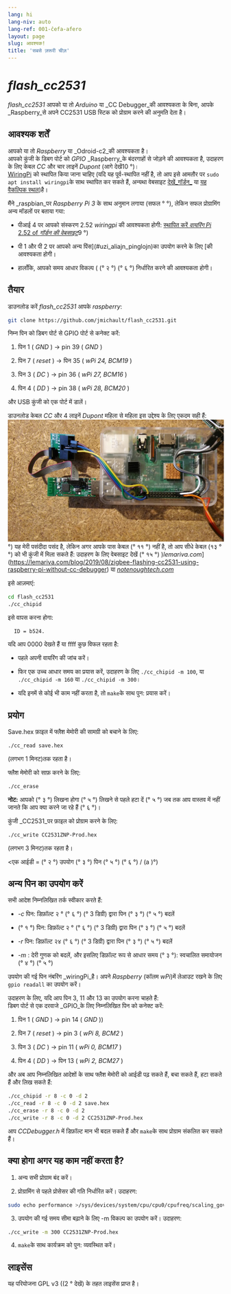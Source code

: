 ```yaml
---
lang: hi
lang-niv: auto
lang-ref: 001-ĉefa-afero
layout: page
slug: आवश्यक!
title: 'सबसे ज़रूरी चीज़'
---
```


# _flash\_cc2531_
 _flash\_cc2531_ आपको या तो _Arduino_ या _CC Debugger_की आवश्यकता के बिना, आपके _Raspberry_से अपने CC2531 USB स्टिक को प्रोग्राम करने की अनुमति देता है।

## आवश्यक शर्तें
आपको या तो _Raspberry_ या _Odroid-c2_की आवश्यकता है।  
आपको कुंजी के डिबग पोर्ट को _GPIO_  _Raspberry_के बंदरगाहों से जोड़ने की आवश्यकता है, उदाहरण के लिए केबल _CC_ और चार लाइनें _Dupont_ (आगे देखें10 °)।   
[WiringPi](http://wiringpi.com/) को स्थापित किया जाना चाहिए (यदि यह पूर्व-स्थापित नहीं है, तो आप इसे आमतौर पर `sudo apt install wiringpi`के साथ स्थापित कर सकते हैं, अन्यथा वेबसाइट [ देखें_गॉर्डन_](http://wiringpi.com/) या [यह वैकल्पिक स्थल](https://github.com/WiringPi/WiringPi))है।  

मैंने _raspbian_पर _Raspberry Pi 3_ के साथ अनुमान लगाया (सफल ° °), लेकिन सफल प्रोग्रामिंग अन्य मॉडलों पर बताया गया:  
 * पीआई 4 पर आपको संस्करण 2.52 _wiringpi_ की आवश्यकता होगी:  [स्थापित करें _वायरिंग Pi_ 2.52 of _गॉर्डन की वेबसाइट_](http://wiringpi.com/wiringpi-updated-to-2-52-for-the-raspberry-pi-4b/)9 °)



 * पी 1 और पी 2 पर आपको अन्य पिंस](#uzi_aliajn_pinglojn)का उपयोग करने के लिए [की आवश्यकता होगी।


 * हालाँकि, आपको समय आधार विकल्प ( (° २ °) (° ६ °) निर्धारित करने की आवश्यकता होगी।



## तैयार

डाउनलोड करें _flash\_cc2531_ आपके _raspberry_:
```bash
git clone https://github.com/jmichault/flash_cc2531.git
```

निम्न पिन को डिबग पोर्ट से GPIO पोर्ट से कनेक्ट करें:

 1. पिन 1 ( _GND_ ) -> pin 39 ( _GND_ )


 2. पिन 7 ( _reset_ ) -> पिन 35 ( _wPi 24, BCM19_ )


 3. पिन 3 ( _DC_ ) -> pin 36 ( _wPi 27, BCM16_ )


 4. पिन 4 ( _DD_ ) -> pin 38 ( _wPi 28, BCM20_ )



और USB कुंजी को एक पोर्ट में डालें।

डाउनलोड केबल _CC_ और 4 लाइनें _Dupont_ महिला से महिला इस उद्देश्य के लिए एकदम सही हैं:
![कुंजी की फोटो और _रास्पबेरी_](https://github.com/jmichault/files/raw/master/Raspberry-CC2531.jpg)°)
यह मेरी पसंदीदा पसंद है, लेकिन अगर आपके पास केबल (° ११ °) नहीं है, तो आप सीधे केबल (१३ ° °) को भी कुंजी में मिला सकते हैं: उदाहरण के लिए वेबसाइट देखें (° १५ °) )_lemariva.com_](https://lemariva.com/blog/2019/08/zigbee-flashing-cc2531-using-raspberry-pi-without-cc-debugger) या [ _notenoughtech.com_](https://notenoughtech.com/home-automation/flashing-cc2531-without-cc-debugger/)


इसे आज़माएं:
```bash
cd flash_cc2531
./cc_chipid
```
इसे वापस करना होगा:
```
  ID = b524.
```
यदि आप 0000 देखते हैं या ffff कुछ विफल रहता है:  
 * पहले अपनी वायरिंग की जांच करें।


 * फिर एक उच्च आधार समय का प्रयास करें, उदाहरण के लिए `./cc_chipid -m 100`, या `./cc_chipid -m 160` या `./cc_chipid -m 300`।


 * यदि इनमें से कोई भी काम नहीं करता है, तो `make`के साथ पुन: प्रयास करें।




## प्रयोग
Save.hex फ़ाइल में फ्लैश मेमोरी की सामग्री को बचाने के लिए:
```bash
./cc_read save.hex
```
(लगभग 1 मिनट)तक रहता है।

फ्लैश मेमोरी को साफ़ करने के लिए:
```bash
./cc_erase
```
**नोट:** आपको (° ३ °) लिखना होगा (° ५ °) लिखने से पहले हटा दें (° ५ °) जब तक आप वास्तव में नहीं जानते कि आप क्या करने जा रहे हैं (° ६ °)।

कुंजी _CC2531_पर फ़ाइल को प्रोग्राम करने के लिए:
```bash
./cc_write CC2531ZNP-Prod.hex
```
(लगभग 3 मिनट)तक रहता है।

<एक आईडी = (° २ °) उपयोग (° ३ °) पिन (° ५ °) (° ६ °) / (a ​​)°)
## अन्य पिन का उपयोग करें

सभी आदेश निम्नलिखित तर्क स्वीकार करते हैं:

 * _-c_ पिन: डिफ़ॉल्ट २ ° (° ६ °) (° 3 डिग्री) द्वारा पिन (° ३ °) (° ५ °) बदलें


 * (° १ °) पिन: डिफ़ॉल्ट २ ° (° ६ °) (° 3 डिग्री) द्वारा पिन (° ३ °) (° ५ °) बदलें


 * _-r_ पिन: डिफ़ॉल्ट २४ (° ६ °) (° 3 डिग्री) द्वारा पिन (° ३ °) (° ५ °) बदलें


 * _-m_ : देरी गुणक को बदलें, और इसलिए डिफ़ॉल्ट रूप से आधार समय (° ३ °): स्वचालित समायोजन (° ४ °) (° ५ °)



उपयोग की गई पिन नंबरिंग _wiringPi_है। अपने _Raspberry_ (कॉलम _wPi_)में लेआउट रखने के लिए `gpio readall` का उपयोग करें।

उदाहरण के लिए, यदि आप पिन 3, 11 और 13 का उपयोग करना चाहते हैं:  
डिबग पोर्ट से एक दरवाजे _GPIO_के लिए निम्नलिखित पिन को कनेक्ट करें:

 1. पिन 1 ( _GND_ ) -> pin 14 ( _GND_ ))


 2. पिन 7 ( _reset_ ) -> pin 3 ( _wPi 8, BCM2_ )


 3. पिन 3 ( _DC_ ) -> pin 11 ( _wPi 0, BCM17_ )


 4. पिन 4 ( _DD_ ) -> पिन 13 ( _wPi 2, BCM27_ )



और अब आप निम्नलिखित आदेशों के साथ फ्लैश मेमोरी को आईडी पढ़ सकते हैं, बचा सकते हैं, हटा सकते हैं और लिख सकते हैं:
```bash
./cc_chipid -r 8 -c 0 -d 2
./cc_read -r 8 -c 0 -d 2 save.hex
./cc_erase -r 8 -c 0 -d 2
./cc_write -r 8 -c 0 -d 2 CC2531ZNP-Prod.hex
```

आप _CCDebugger.h_ में डिफ़ॉल्ट मान भी बदल सकते हैं और `make`के साथ प्रोग्राम संकलित कर सकते हैं।

## क्या होगा अगर यह काम नहीं करता है?

1. अन्य सभी प्रोग्राम बंद करें।


2. प्रोग्रामिंग से पहले प्रोसेसर की गति निर्धारित करें। उदाहरण:  


```bash
sudo echo performance >/sys/devices/system/cpu/cpu0/cpufreq/scaling_governor
```
3. उपयोग की गई समय सीमा बढ़ाने के लिए -m विकल्प का उपयोग करें। उदाहरण:  


```bash
./cc_write -m 300 CC2531ZNP-Prod.hex
```
4.  `make`के साथ कार्यक्रम को पुन: व्यवस्थित करें।



## लाइसेंस

यह परियोजना GPL v3 ((2 ° देखें) के तहत लाइसेंस प्राप्त है।
